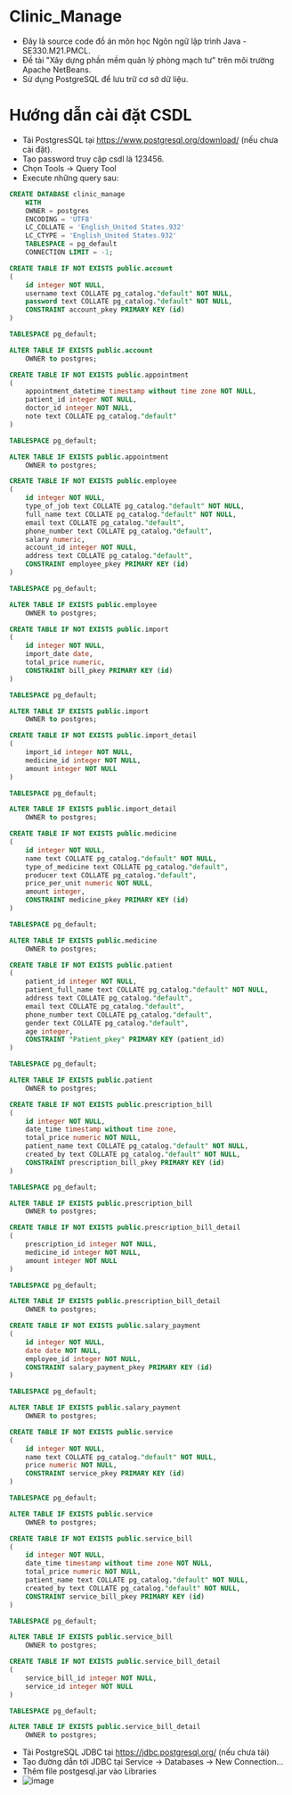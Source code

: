 # Clinic_Manage
- Đây là source code đồ án môn học Ngôn ngữ lập trình Java - SE330.M21.PMCL.
- Đề tài "Xây dựng phần mềm quản lý phòng mạch tư" trên môi trường Apache NetBeans.
- Sử dụng PostgreSQL để lưu trữ cơ sở dữ liệu. 
# Hướng dẫn cài đặt CSDL
- Tải PostgresSQL tại https://www.postgresql.org/download/ (nếu chưa cài đặt).
- Tạo password truy cập csdl là 123456.
- Chọn Tools -> Query Tool
- Execute những query sau:
```sql
CREATE DATABASE clinic_manage
    WITH
    OWNER = postgres
    ENCODING = 'UTF8'
    LC_COLLATE = 'English_United States.932'
    LC_CTYPE = 'English_United States.932'
    TABLESPACE = pg_default
    CONNECTION LIMIT = -1;
```
```sql
CREATE TABLE IF NOT EXISTS public.account
(
    id integer NOT NULL,
    username text COLLATE pg_catalog."default" NOT NULL,
    password text COLLATE pg_catalog."default" NOT NULL,
    CONSTRAINT account_pkey PRIMARY KEY (id)
)

TABLESPACE pg_default;

ALTER TABLE IF EXISTS public.account
    OWNER to postgres;
```
```sql
CREATE TABLE IF NOT EXISTS public.appointment
(
    appointment_datetime timestamp without time zone NOT NULL,
    patient_id integer NOT NULL,
    doctor_id integer NOT NULL,
    note text COLLATE pg_catalog."default"
)

TABLESPACE pg_default;

ALTER TABLE IF EXISTS public.appointment
    OWNER to postgres;
```
```sql
CREATE TABLE IF NOT EXISTS public.employee
(
    id integer NOT NULL,
    type_of_job text COLLATE pg_catalog."default" NOT NULL,
    full_name text COLLATE pg_catalog."default" NOT NULL,
    email text COLLATE pg_catalog."default",
    phone_number text COLLATE pg_catalog."default",
    salary numeric,
    account_id integer NOT NULL,
    address text COLLATE pg_catalog."default",
    CONSTRAINT employee_pkey PRIMARY KEY (id)
)

TABLESPACE pg_default;

ALTER TABLE IF EXISTS public.employee
    OWNER to postgres;
```
```sql
CREATE TABLE IF NOT EXISTS public.import
(
    id integer NOT NULL,
    import_date date,
    total_price numeric,
    CONSTRAINT bill_pkey PRIMARY KEY (id)
)

TABLESPACE pg_default;

ALTER TABLE IF EXISTS public.import
    OWNER to postgres;
```
```sql
CREATE TABLE IF NOT EXISTS public.import_detail
(
    import_id integer NOT NULL,
    medicine_id integer NOT NULL,
    amount integer NOT NULL
)

TABLESPACE pg_default;

ALTER TABLE IF EXISTS public.import_detail
    OWNER to postgres;
```
```sql
CREATE TABLE IF NOT EXISTS public.medicine
(
    id integer NOT NULL,
    name text COLLATE pg_catalog."default" NOT NULL,
    type_of_medicine text COLLATE pg_catalog."default",
    producer text COLLATE pg_catalog."default",
    price_per_unit numeric NOT NULL,
    amount integer,
    CONSTRAINT medicine_pkey PRIMARY KEY (id)
)

TABLESPACE pg_default;

ALTER TABLE IF EXISTS public.medicine
    OWNER to postgres;
```
```sql
CREATE TABLE IF NOT EXISTS public.patient
(
    patient_id integer NOT NULL,
    patient_full_name text COLLATE pg_catalog."default" NOT NULL,
    address text COLLATE pg_catalog."default",
    email text COLLATE pg_catalog."default",
    phone_number text COLLATE pg_catalog."default",
    gender text COLLATE pg_catalog."default",
    age integer,
    CONSTRAINT "Patient_pkey" PRIMARY KEY (patient_id)
)

TABLESPACE pg_default;

ALTER TABLE IF EXISTS public.patient
    OWNER to postgres;
```
```sql
CREATE TABLE IF NOT EXISTS public.prescription_bill
(
    id integer NOT NULL,
    date_time timestamp without time zone,
    total_price numeric NOT NULL,
    patient_name text COLLATE pg_catalog."default" NOT NULL,
    created_by text COLLATE pg_catalog."default" NOT NULL,
    CONSTRAINT prescription_bill_pkey PRIMARY KEY (id)
)

TABLESPACE pg_default;

ALTER TABLE IF EXISTS public.prescription_bill
    OWNER to postgres;
```
```sql
CREATE TABLE IF NOT EXISTS public.prescription_bill_detail
(
    prescription_id integer NOT NULL,
    medicine_id integer NOT NULL,
    amount integer NOT NULL
)

TABLESPACE pg_default;

ALTER TABLE IF EXISTS public.prescription_bill_detail
    OWNER to postgres;
```
```sql
CREATE TABLE IF NOT EXISTS public.salary_payment
(
    id integer NOT NULL,
    date date NOT NULL,
    employee_id integer NOT NULL,
    CONSTRAINT salary_payment_pkey PRIMARY KEY (id)
)

TABLESPACE pg_default;

ALTER TABLE IF EXISTS public.salary_payment
    OWNER to postgres;
```
```sql
CREATE TABLE IF NOT EXISTS public.service
(
    id integer NOT NULL,
    name text COLLATE pg_catalog."default" NOT NULL,
    price numeric NOT NULL,
    CONSTRAINT service_pkey PRIMARY KEY (id)
)

TABLESPACE pg_default;

ALTER TABLE IF EXISTS public.service
    OWNER to postgres;
```
```sql
CREATE TABLE IF NOT EXISTS public.service_bill
(
    id integer NOT NULL,
    date_time timestamp without time zone NOT NULL,
    total_price numeric NOT NULL,
    patient_name text COLLATE pg_catalog."default" NOT NULL,
    created_by text COLLATE pg_catalog."default" NOT NULL,
    CONSTRAINT service_bill_pkey PRIMARY KEY (id)
)

TABLESPACE pg_default;

ALTER TABLE IF EXISTS public.service_bill
    OWNER to postgres;
```
```sql
CREATE TABLE IF NOT EXISTS public.service_bill_detail
(
    service_bill_id integer NOT NULL,
    service_id integer NOT NULL
)

TABLESPACE pg_default;

ALTER TABLE IF EXISTS public.service_bill_detail
    OWNER to postgres;
```
- Tải PostgreSQL JDBC tại https://jdbc.postgresql.org/ (nếu chưa tải) 
- Tạo đường dẫn tới JDBC tại Service -> Databases -> New Connection...
- Thêm file postgesql.jar vào Libraries
- ![image](https://user-images.githubusercontent.com/84220651/174217051-3947f032-88ad-431f-8328-e19a8c068b69.png)
